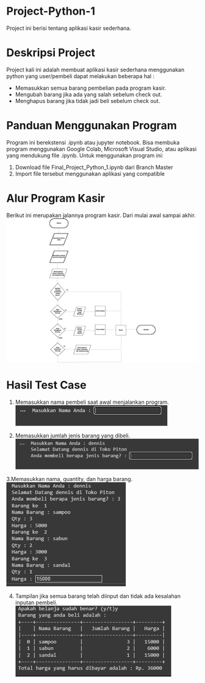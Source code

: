 # Project-Python-1
Project ini berisi tentang aplikasi kasir sederhana.

# Deskripsi  Project
Project kali ini adalah membuat aplikasi kasir sederhana menggunakan python yang user/pembeli dapat melakukan beberapa hal :
- Memasukkan semua barang pembelian pada program kasir.
- Mengubah barang jika ada yang salah sebelum check out.
- Menghapus barang jika tidak jadi beli sebelum check out.

# Panduan Menggunakan Program
Program ini berekstensi .ipynb atau jupyter notebook. Bisa membuka program menggunakan Google Colab, Microsoft Visual Studio, atau aplikasi yang mendukung file .ipynb.
Untuk menggunakan program ini:
1. Download file Final_Project_Python_1.ipynb dari Branch Master
2. Import file tersebut menggunakan aplikasi yang compatible

# Alur Program Kasir
Berikut ini merupakan jalannya program kasir. Dari mulai awal sampai akhir.
![alt text](https://github.com/Aden87/document-project1/blob/main/Flowchart.png?raw=true)

# Hasil Test Case
1. Memasukkan nama pembeli saat awal menjalankan program.<br/>
![alt text](https://github.com/Aden87/document-project1/blob/main/nama_anda.PNG?raw=true)

2. Memasukkan jumlah jenis barang yang dibeli.<br/>
![alt text](https://github.com/Aden87/document-project1/blob/main/jumlah_barang.PNG?raw=true)

3.Memasukkan nama, quantity, dan harga barang.<br/>
![alt text](https://github.com/Aden87/document-project1/blob/main/masukkan_barang.PNG?raw=true)

4. Tampilan jika semua barang telah diinput dan tidak ada kesalahan inputan pembeli.<br/>
![alt text](https://github.com/Aden87/document-project1/blob/main/jika_barang_benar.PNG?raw=true)
